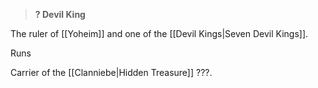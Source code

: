>**? Devil King**

The ruler of [[Yoheim]] and one of the [[Devil Kings|Seven Devil Kings]].

Runs 

Carrier of the [[Clanniebe|Hidden Treasure]] ???.
